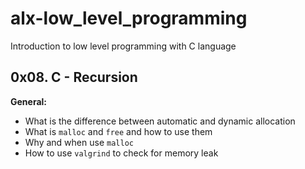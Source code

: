 # alx-low_level_programming
Introduction to low level programming with C language
## 0x08. C - Recursion

**General:**
- What is the difference between automatic and dynamic allocation
- What is `malloc` and `free` and how to use them
- Why and when use `malloc`
- How to use `valgrind` to check for memory leak
